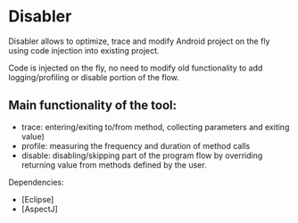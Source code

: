 Disabler
========

Disabler allows to optimize, trace and modify Android project on the fly using code injection into existing project.

Code is injected on the fly, no need to modify old functionality to add logging/profiling or disable portion of the flow.

Main functionality of the tool:
-

   - trace: entering/exiting to/from method, collecting parameters and exiting value)
   - profile: measuring the frequency and duration of method calls
   - disable: disabling/skipping part of the program flow by overriding returning value from methods defined by the user.

Dependencies:
* [Eclipse]
* [AspectJ]